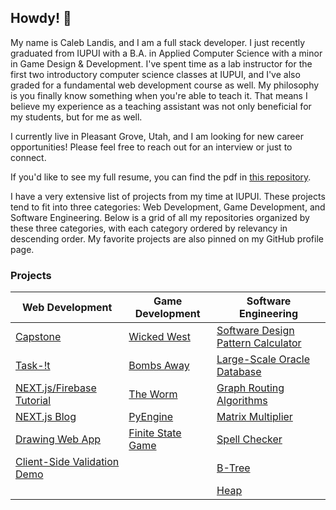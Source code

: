 ## Howdy! 👋
My name is Caleb Landis, and I am a full stack developer. I just recently graduated from IUPUI with a B.A. in Applied Computer Science with a minor in Game Design & Development. I've spent time as a lab instructor for the first two introductory computer science classes at IUPUI, and I've also graded for a fundamental web development course as well. My philosophy is you finally know something when you're able to teach it. That means I believe my experience as a teaching assistant was not only beneficial for my students, but for me as well.

I currently live in Pleasant Grove, Utah, and I am looking for new career opportunities! Please feel free to reach out for an interview or just to connect.

If you'd like to see my full resume, you can find the pdf in [this repository](./CalebLandisResume.pdf).

I have a very extensive list of projects from my time at IUPUI. These projects tend to fit into three categories: Web Development, Game Development, and Software Engineering. Below is a grid of all my repositories organized by these three categories, with each category ordered by relevancy in descending order. My favorite projects are also pinned on my GitHub profile page.

### Projects
| Web Development | Game Development | Software Engineering |
| ------ | ------ | ------ |
| [Capstone](https://github.com/caleb765landis/Capstone) | [Wicked West](https://github.com/caleb765landis/Wicked-West) | [Software Design Pattern Calculator](https://github.com/caleb765landis/Software-Design-Pattern-Calculator) |
| [Task-!t](https://github.com/caleb765landis/Task-It) | [Bombs Away](https://github.com/caleb765landis/Bombs-Away) | [Large-Scale Oracle Database](https://github.com/caleb765landis/Large-Scale-Database) |
| [NEXT.js/Firebase Tutorial](https://github.com/caleb765landis/next-firebase-tutorial) | [The Worm](https://github.com/caleb765landis/The-Worm) | [Graph Routing Algorithms](https://github.com/caleb765landis/Graph-Routing-Algorithms) |
| [NEXT.js Blog](https://github.com/caleb765landis/nextjs-blog) | [PyEngine](https://github.com/caleb765landis/PyEngine) | [Matrix Multiplier](https://github.com/caleb765landis/Matrix-Multiplier) |
| [Drawing Web App](https://github.com/caleb765landis/Drawing-Web-App) | [Finite State Game](https://github.com/caleb765landis/Finite-State-Game) | [Spell Checker](https://github.com/caleb765landis/Spell-Checker) |
| [Client-Side Validation Demo](https://github.com/caleb765landis/Client-Side-Validation-Demo) | | [B-Tree](https://github.com/caleb765landis/B-Tree) |
| | | [Heap](https://github.com/caleb765landis/Heap) |

<!--
**caleb765landis/caleb765landis** is a ✨ _special_ ✨ repository because its `README.md` (this file) appears on your GitHub profile.

Here are some ideas to get you started:

- 🔭 I’m currently working on ...
- 🌱 I’m currently learning ...
- 👯 I’m looking to collaborate on ...
- 🤔 I’m looking for help with ...
- 💬 Ask me about ...
- 📫 How to reach me: ...
- 😄 Pronouns: ...
- ⚡ Fun fact: ...
-->
